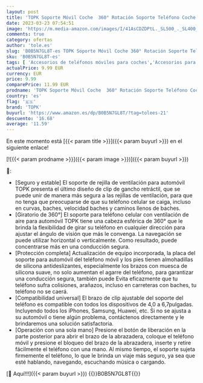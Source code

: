 ```yaml
---
layout: post
title: 'TOPK Soporte Móvil Coche  360° Rotación Soporte Teléfono Coche para Rejilla del Aire Ventilación  Universal Sujetador Movil Coche con iPhone Samsung Huawei Xiaomi Smartphone/GPS 4.0-6.7 Pulgadas'
date: 2023-03-23 07:54:51
image: 'https://m.media-amazon.com/images/I/41AsCDZDPtL._SL500_._SL400_.jpg'
comments: true
category: ofertas
author: 'tole.es'
slug: 'B0B5N7GL8T-es TOPK Soporte Móvil Coche 360° Rotación Soporte Teléfono...'
sku: 'B0B5N7GL8T-es'
tags: [ 'Accesorios de teléfonos móviles para coches','Accesorios para móviles','Comunicación móvil y accesorios','Cunas de teléfonos móviles para coches','Electrónica','iphone','topk','🇪🇸', ]
actualPrice: 9.99 EUR
currency: EUR
price: 9.99
comparePrice: 11.99 EUR
prodname: 'TOPK Soporte Móvil Coche  360° Rotación Soporte Teléfono Coche para Rejilla del Aire Ventilación  Universal Sujetador Movil Coche con iPhone Samsung Huawei Xiaomi Smartphone/GPS 4.0-6.7 Pulgadas'
country: 'es'
flag: '🇪🇸'
brand: 'TOPK'
buyurl: 'https://www.amazon.es/dp/B0B5N7GL8T/?tag=tolees-21'
descuento: '16.68'
average: '11.59'
---
```


En este momento está [{{< param title >}}]({{< param buyurl >}}) en el siguiente enlace!

[![{{< param prodname >}}]({{< param image >}})]({{< param buyurl >}})

🔎:

- [Seguro y estable] El soporte de rejilla de ventilación para automóvil TOPK presenta el último diseño de clip de gancho retráctil, que se puede unir de manera más segura a las rejillas de ventilación, para que no tenga que preocuparse de que su teléfono celular se caiga, incluso en curvas, baches, velocidad baches y caminos llenos de baches.
- [Giratorio de 360°] El soporte para teléfono celular con ventilación de aire para automóvil TOPK tiene una cabeza esférica de 360° que le brinda la flexibilidad de girar su teléfono en cualquier dirección para ajustar el ángulo de visión que más le convenga. La navegación se puede utilizar horizontal o verticalmente. Como resultado, puede concentrarse más en una conducción segura.
- [Protección completa] Actualización de equipo incorporada, la placa del soporte para automóvil del teléfono móvil y los pies tienen almohadillas de silicona antideslizantes, especialmente los brazos con muesca de silicona suave, no solo aumentan el agarre del teléfono, para garantizar una conducción segura, también puede Evita eficazmente que tu teléfono sufra colisiones, arañazos, incluso en carreteras con baches, tu teléfono no se caerá.
- [Compatibilidad universal] El brazo de clip ajustable del soporte del teléfono es compatible con todos los dispositivos de 4,0 a 6,7 ​​pulgadas. Incluyendo todos los iPhones, Samsung, Huawei, etc. Si no se ajusta a su automóvil o tiene algún problema, contáctenos directamente y le brindaremos una solución satisfactoria.
- [Operación con una sola mano] Presione el botón de liberación en la parte posterior para abrir el brazo de la abrazadera, coloque el teléfono móvil y presione el bloqueo del brazo de la abrazadera, inserte y retire fácilmente el teléfono con una mano. Al mismo tiempo, el soporte sujeta firmemente el teléfono, lo que le brinda un viaje más seguro, ya sea que esté hablando, navegando, escuchando música o cargando.

[🛒 Aquí!!!]({{< param buyurl >}})
{{<world>}}B0B5N7GL8T{{</world>}}
